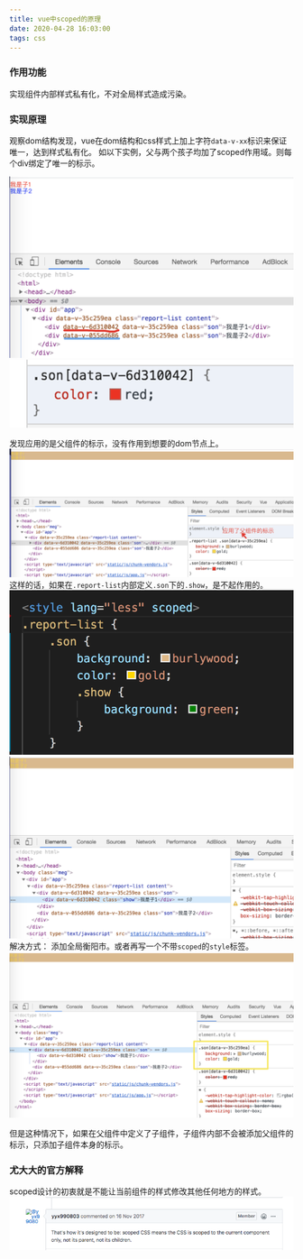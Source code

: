 ```yaml
---
title: vue中scoped的原理
date: 2020-04-28 16:03:00
tags: css
---
```


### 作用功能
实现组件内部样式私有化，不对全局样式造成污染。

### 实现原理
观察dom结构发现，vue在dom结构和css样式上加上字符```data-v-xx```标识来保证唯一，达到样式私有化。
如以下实例，父与两个孩子均加了scoped作用域。则每个div绑定了唯一的标示。

<img src="vue中scoped的原理与慎用原因/scoped.png"/>

<img src="vue中scoped的原理与慎用原因/scoped-css.png"/>

发现应用的是父组件的标示，没有作用到想要的dom节点上。
<img src="vue中scoped的原理与慎用原因/scoped-p.png"/>
这样的话，如果在```.report-list```内部定义```.son```下的```.show```，是不起作用的。
<img src="vue中scoped的原理与慎用原因/code.png"/>
<img src="vue中scoped的原理与慎用原因/code-show.png"/>
解决方式：
添加全局衡阳市。或者再写一个不带```scoped```的```style```标签。
<img src="vue中scoped的原理与慎用原因/quanzhong.png"/>

但是这种情况下，如果在父组件中定义了子组件，子组件内部不会被添加父组件的标示，只添加子组件本身的标示。

### 尤大大的官方解释
scoped设计的初衷就是不能让当前组件的样式修改其他任何地方的样式。
<img src="vue中scoped的原理与慎用原因/explain.png"/>
